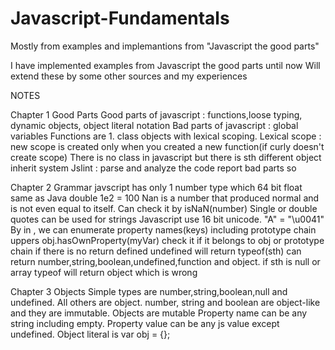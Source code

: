 # Javascript-Fundamentals
Mostly from examples and implemantions from "Javascript the good parts"

I have implemented examples from Javascript the good parts until now
Will extend these by some other sources and my experiences

NOTES

Chapter 1 Good Parts
Good parts of javascript : functions,loose typing, dynamic objects, object literal notation
Bad parts of javascript : global variables
Functions are 1. class objects with lexical scoping.
Lexical scope : new scope is created only when you created a new function(if curly doesn't create scope)
There is no class in javascript but there is sth different object inherit system
Jslint : parse and analyze the code report bad parts so

Chapter 2 Grammar
javscript has only 1 number type which 64 bit float same as Java double
1e2 = 100
Nan is a number that produced normal and is not even equal to itself. Can check it by isNaN(number)
Single or double quotes can be used for strings
Javascript use 16 bit unicode. "A" = "\u0041"
By in , we can enumerate property names(keys) including prototype chain uppers
obj.hasOwnProperty(myVar) check it if it belongs to obj or prototype chain
if there is no return defined undefined will return
typeof(sth) can return number,string,boolean,undefined,function and object. if sth is null or array typeof will return object which is wrong

Chapter 3 Objects
Simple types are number,string,boolean,null and undefined. All others are object.
number, string and boolean are object-like and they are immutable. Objects are mutable
Property name can be any string including empty. Property value can be any js value except undefined.
Object literal is var obj = {};

